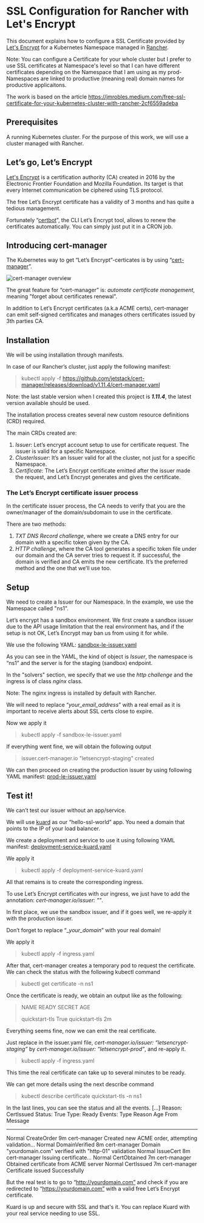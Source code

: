 # SSL Configuration for Rancher with Let's Encrypt

This document explains how to configure a SSL Certificate provided by [Let's Encrypt](https://letsencrypt.org) for a Kubernetes Namespace managed in [Rancher](https://rancher.com).

Note: You can configure a Certificate for your whole cluster but I prefer to use SSL certificates at Namespace's level so that I can have different certificates depending on the Namespace that I am using as my prod-Namespaces are linked to productive (meaning real) domain names for productive applicaitons.

The work is based on the article https://jmrobles.medium.com/free-ssl-certificate-for-your-kubernetes-cluster-with-rancher-2cf6559adeba

## Prerequisites
A running Kubernetes cluster. For the purpose of this work, we will use a cluster managed with Rancher.

## Let’s go, Let’s Encrypt
[Let's Encrypt](https://letsencrypt.org) is a certification authority (CA) created in 2016 by the Electronic Frontier Foundation and Mozilla Foundation. Its target is that every Internet communication be ciphered using TLS protocol.

The free Let’s Encrypt certificate has a validity of 3 months and has quite a tedious management.

Fortunately “[certbot](https://certbot.eff.org)”, the CLI Let’s Encrypt tool, allows to renew the certificates automatically. You can simply just put it in a CRON job.

## Introducing cert-manager
The Kubernetes way to get “Let’s Encrypt”-certicates is by using “[cert-manager](https://cert-manager.io/docs/)”.

![cert-manager overview](https://cert-manager.io/images/high-level-overview.svg)

The great feature for “cert-manager” is: _automate certificate management_, meaning "forget about certificates renewal".

In addition to Let’s Encrypt certificates (a.k.a ACME certs), cert-manager can emit self-signed certificates and manages others certificates issued by 3th parties CA.

## Installation
We will be using installation through manifests. 

In case of our Rancher’s cluster, just apply the following manifest:
> kubectl apply -f https://github.com/jetstack/cert-manager/releases/download/v1.11.4/cert-manager.yaml

Note: the last stable version when I created this project is **_1.11.4_**, the latest version available should be used.

The installation process creates several new custom resource definitions (CRD) required.

The main CRDs created are:

1. *Issuer*: Let’s encrypt account setup to use for certificate request. The issuer is valid for a specific Namespace.
2. *ClusterIssuer*: It’s an Issuer valid for all the cluster, not just for a specific Namespace.
3. *Certificate*: The Let’s Encrypt certificate emitted after the issuer made the request, and Let’s Encrypt generates and gives the certificate.

### The Let’s Encrypt certificate issuer process
In the certificate issuer process, the CA needs to verify that you are the owner/manager of the domain/subdomain to use in the certificate.

There are two methods:

1. *TXT DNS Record challenge*, where we create a DNS entry for our domain with a specific token given by the CA.
2. *HTTP challenge*, where the CA tool generates a specific token file under our domain and the CA server tries to request it. If successful, the domain is verified and CA emits the new certificate. It’s the preferred method and the one that we’ll use too.

## Setup
We need to create a Issuer for our Namespace. In the example, we use the Namespace called "ns1".

Let’s encrypt has a sandbox environment. 
We first create a sandbox issuer due to the API usage limitation that the real environment has, and if the setup is not OK, Let’s Encrypt may ban us from using it for while.

We use the following YAML: [sandbox-le-issuer.yaml](https://raw.githubusercontent.com/dwamara/rancher-ssl-letsencrypt/main/sandbox-le-issuer.yaml)

As you can see in the YAML, the kind of object is *Issuer*, the namespace is “ns1” and the server is for the staging (sandbox) endpoint.

In the "solvers" section, we specify that we use the _http challenge_ and the ingress is of class _nginx_ class.

Note: The nginx ingress is installed by default with Rancher.

We will need to replace “_your_email_address_” with a real email as it is important to receive alerts about SSL certs close to expire.

Now we apply it
> kubectl apply -f sandbox-le-issuer.yaml

If everything went fine, we will obtain the following output
> issuer.cert-manager.io "letsencrypt-staging" created

We can then proceed on creating the production issuer by using following YAML manifest: [prod-le-issuer.yaml](https://raw.githubusercontent.com/dwamara/rancher-ssl-letsencrypt/main/prod-le-issuer.yaml)

## Test it!
We can’t test our issuer without an app/service.

We will use [kuard](https://github.com/kubernetes-up-and-running/kuard/blob/master/README.md) as our “hello-ssl-world” app. You need a domain that points to the IP of your load balancer.

We create a deployment and service to use it using following YAML manifest: [deployment-service-kuard.yaml](https://raw.githubusercontent.com/dwamara/rancher-ssl-letsencrypt/main/deployment-service-kuard.yaml)

We apply it
> kubectl apply -f deployment-service-kuard.yaml

All that remains is to create the corresponding ingress.

To use Let’s Encrypt certificates with our ingress, we just have to add the annotation: _cert-manager.io/issuer: "<issuer>"_.

In first place, we use the sandbox issuer, and if it goes well, we re-apply it with the production issuer.

Don’t forget to replace “__your_domain_” with your real domain!

We apply it
>kubectl apply -f ingress.yaml

After that, cert-manager creates a temporary pod to request the certificate. We can check the status with the following kubectl command

> kubectl get certificate -n ns1

Once the certificate is ready, we obtain an output like as the following:

> NAME             READY   SECRET           AGE
>
> quickstart-tls   True    quickstart-tls   2m

Everything seems fine, now we can emit the real certificate.

Just replace in the issuer.yaml file, _cert-manager.io/issuer: “letsencrypt-staging”_ by _cert-manager.io/issuer: “letsencrypt-prod”_, and re-apply it.
> kubectl apply -f ingress.yaml

This time the real certificate can take up to several minutes to be ready.

We can get more details using the next describe command
> kubectl describe certificate quickstart-tls -n ns1

In the last lines, you can see the status and all the events.
[...]
Reason:                CertIssued
    Status:                True
    Type:                  Ready
Events:
  Type     Reason          Age                From          Message
  ----     ------          ----               ----          -------
  Normal   CreateOrder     9m                 cert-manager  Created new ACME order, attempting validation...
  Normal   DomainVerified  8m                 cert-manager  Domain "yourdomain.com" verified with "http-01" validation
  Normal   IssueCert       8m                 cert-manager  Issuing certificate...
  Normal   CertObtained    7m                 cert-manager  Obtained certificate from ACME server
  Normal   CertIssued      7m                 cert-manager  Certificate issued Successfully

But the real test is to go to “http://yourdomain.com” and check if you are redirected to “https://yourdomain.com” with a valid free Let’s Encrypt certificate.

Kuard is up and secure with SSL and that's it. You can replace Kuard with your real service needing to use SSL.

